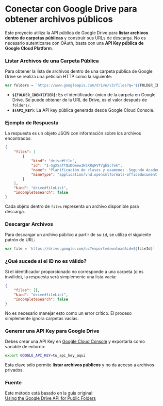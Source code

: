 # Conectar con Google Drive para obtener archivos públicos

Este proyecto utiliza la API pública de Google Drive para **listar archivos dentro de carpetas
públicas** y construir sus URLs de descarga.
No es necesario autenticarse con OAuth, basta con una **API Key pública de Google Cloud
Platform**.

### Listar Archivos de una Carpeta Pública

Para obtener la lista de archivos dentro de una carpeta pública de Google Drive se realiza una
petición HTTP como la siguiente:

```javascript
var folders = `https://www.googleapis.com/drive/v3/files?q='${FOLDER_IDENTIFIER}'+in+parents&key=${API_KEY}`
```

* **`${FOLDER_IDENTIFIER}`**:
  Es el identificador único de la carpeta en Google Drive.
  Se puede obtener de la URL de Drive, es el valor después de `folders/`.
* **`${API_KEY}`**:
  La API key pública generada desde Google Cloud Console.

### Ejemplo de Respuesta

La respuesta es un objeto JSON con información sobre los archivos encontrados:

```json
{
    "files": [
        {
            "kind": "drive#file",
            "id": "1-GgXSaTTQxDOmew1H3XRqHVTVghSc7ek",
            "name": "Planificación de clases y examenes .Segundo Academico 2025 versión web080725.xlsx",
            "mimeType": "application/vnd.openxmlformats-officedocument.spreadsheetml.sheet"
        }
    ],
    "kind": "drive#fileList",
    "incompleteSearch": false
}
```

Cada objeto dentro de `files` representa un archivo disponible para descarga.

### Descargar Archivos

Para descargar un archivo público a partir de su `id`, se utiliza el siguiente patrón de URL:

```javascript
var file = `https://drive.google.com/uc?export=download&id=${fileId}`
```

### ¿Qué sucede si el ID no es válido?

Si el identificador proporcionado no corresponde a una carpeta (o es inválido), la respuesta
será simplemente una lista vacía:

```json
{
    "files": [],
    "kind": "drive#fileList",
    "incompleteSearch": false
}
```

No es necesario manejar esto como un error crítico.
El proceso simplemente ignora carpetas vacías.

### Generar una API Key para Google Drive

Debes crear una API Key en [Google Cloud Console](https://console.cloud.google.com/) y
exportarla como variable de entorno:

```bash
export GOOGLE_API_KEY=tu_api_key_aqui
```

Esta clave sólo permite **listar archivos públicos** y no da acceso a archivos privados.

### Fuente

Este método está basado en la guía original:
[Using the Google Drive API for Public Folders](https://fleker.medium.com/using-the-google-drive-api-for-public-folders-f1f7308385ad)
